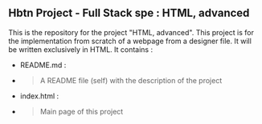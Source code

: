 ## **Hbtn Project - Full Stack spe : HTML, advanced**
This is the repository for the project "HTML, advanced". This project is for the implementation from scratch of a webpage from a designer file. It will be written exclusively in HTML. It contains :
- README.md : 
- >A README file (self) with the description of the project
- index.html :
- >Main page of this project

